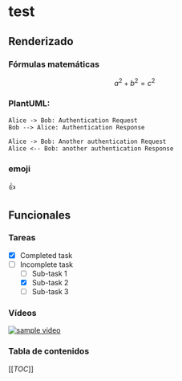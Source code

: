 # test
## Renderizado
### Fórmulas matemáticas
```math
a^2+b^2=c^2
```

### PlantUML:
```plantuml
Alice -> Bob: Authentication Request
Bob --> Alice: Authentication Response

Alice -> Bob: Another authentication Request
Alice <-- Bob: another authentication Response
```

### emoji
:thumbsup:

## Funcionales

### Tareas

- [x] Completed task
- [ ] Incomplete task
    - [ ] Sub-task 1
    - [x] Sub-task 2
    - [ ] Sub-task 3

### Vídeos
[![sample video](https://i.ytimg.com/vi/XrKh_4GX61w/hqdefault.jpg?sqp=-oaymwEWCNIBEHZIWvKriqkDCQgBFQAAiEIYAQ==&rs=AOn4CLBoQUcsRYoYlOokeLrKTnuXEyMZcA)](https://www.youtube.com/watch?v=XrKh_4GX61w)

### Tabla de contenidos
[[_TOC_]]